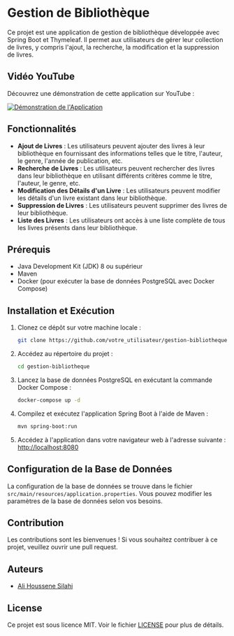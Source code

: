 # Gestion de Bibliothèque

Ce projet est une application de gestion de bibliothèque développée avec Spring Boot et Thymeleaf. Il permet aux utilisateurs de gérer leur collection de livres, y compris l'ajout, la recherche, la modification et la suppression de livres.

## Vidéo YouTube

Découvrez une démonstration de cette application sur YouTube :

[![Démonstration de l'Application](https://img.youtube.com/vi/VOTRE_ID_YOUTUBE/0.jpg)](https://www.youtube.com/watch?v=VOTRE_ID_YOUTUBE)

## Fonctionnalités

- **Ajout de Livres** : Les utilisateurs peuvent ajouter des livres à leur bibliothèque en fournissant des informations telles que le titre, l'auteur, le genre, l'année de publication, etc.
- **Recherche de Livres** : Les utilisateurs peuvent rechercher des livres dans leur bibliothèque en utilisant différents critères comme le titre, l'auteur, le genre, etc.
- **Modification des Détails d'un Livre** : Les utilisateurs peuvent modifier les détails d'un livre existant dans leur bibliothèque.
- **Suppression de Livres** : Les utilisateurs peuvent supprimer des livres de leur bibliothèque.
- **Liste des Livres** : Les utilisateurs ont accès à une liste complète de tous les livres présents dans leur bibliothèque.

## Prérequis

- Java Development Kit (JDK) 8 ou supérieur
- Maven
- Docker (pour exécuter la base de données PostgreSQL avec Docker Compose)

## Installation et Exécution

1. Clonez ce dépôt sur votre machine locale :

   ```bash
   git clone https://github.com/votre_utilisateur/gestion-bibliotheque.git
   ```

2. Accédez au répertoire du projet :

   ```bash
   cd gestion-bibliotheque
   ```

3. Lancez la base de données PostgreSQL en exécutant la commande Docker Compose :

   ```bash
   docker-compose up -d
   ```

4. Compilez et exécutez l'application Spring Boot à l'aide de Maven :

   ```bash
   mvn spring-boot:run
   ```

5. Accédez à l'application dans votre navigateur web à l'adresse suivante : [http://localhost:8080](http://localhost:8080)

## Configuration de la Base de Données

La configuration de la base de données se trouve dans le fichier `src/main/resources/application.properties`. Vous pouvez modifier les paramètres de la base de données selon vos besoins.

## Contribution

Les contributions sont les bienvenues ! Si vous souhaitez contribuer à ce projet, veuillez ouvrir une pull request.

## Auteurs

- [Ali Houssene Silahi](https://github.com/silahi)

## License

Ce projet est sous licence MIT. Voir le fichier [LICENSE](LICENSE) pour plus de détails. 
